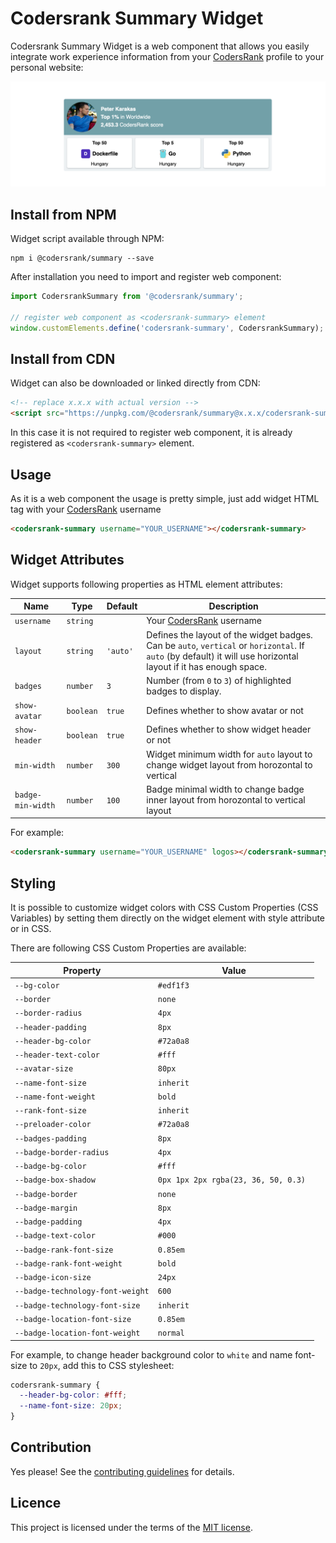 # Codersrank Summary Widget

Codersrank Summary Widget is a web component that allows you easily integrate work experience information from your [CodersRank](https://codersrank.io) profile to your personal website:

<img src="preview.png" />

## Install from NPM

Widget script available through NPM:

```
npm i @codersrank/summary --save
```

After installation you need to import and register web component:

```js
import CodersrankSummary from '@codersrank/summary';

// register web component as <codersrank-summary> element
window.customElements.define('codersrank-summary', CodersrankSummary);
```

## Install from CDN

Widget can also be downloaded or linked directly from CDN:

```html
<!-- replace x.x.x with actual version -->
<script src="https://unpkg.com/@codersrank/summary@x.x.x/codersrank-summary.min.js"></script>
```

In this case it is not required to register web component, it is already registered as `<codersrank-summary>` element.

## Usage

As it is a web component the usage is pretty simple, just add widget HTML tag with your [CodersRank](https://codersrank.io) username

```html
<codersrank-summary username="YOUR_USERNAME"></codersrank-summary>
```

## Widget Attributes

Widget supports following properties as HTML element attributes:

| Name              | Type      | Default  | Description                                                                                                                                                      |
| ----------------- | --------- | -------- | ---------------------------------------------------------------------------------------------------------------------------------------------------------------- |
| `username`        | `string`  |          | Your [CodersRank](https://codersrank.io) username                                                                                                                |
| `layout`          | `string`  | `'auto'` | Defines the layout of the widget badges. Can be `auto`, `vertical` or `horizontal`. If `auto` (by default) it will use horizontal layout if it has enough space. |
| `badges`          | `number`  | `3`      | Number (from `0` to `3`) of highlighted badges to display.                                                                                                       |
| `show-avatar`     | `boolean` | `true`   | Defines whether to show avatar or not                                                                                                                            |
| `show-header`     | `boolean` | `true`   | Defines whether to show widget header or not                                                                                                                     |
| `min-width`       | `number`  | `300`    | Widget minimum width for `auto` layout to change widget layout from horozontal to vertical                                                                       |
| `badge-min-width` | `number`  | `100`    | Badge minimal width to change badge inner layout from horozontal to vertical layout                                                                              |

For example:

```html
<codersrank-summary username="YOUR_USERNAME" logos></codersrank-summary>
```

## Styling

It is possible to customize widget colors with CSS Custom Properties (CSS Variables) by setting them directly on the widget element with style attribute or in CSS.

There are following CSS Custom Properties are available:

| Property                         | Value                                |
| -------------------------------- | ------------------------------------ |
| `--bg-color`                     | `#edf1f3 `                           |
| `--border`                       | `none `                              |
| `--border-radius`                | `4px `                               |
| `--header-padding`               | `8px `                               |
| `--header-bg-color`              | `#72a0a8 `                           |
| `--header-text-color`            | `#fff `                              |
| `--avatar-size`                  | `80px `                              |
| `--name-font-size`               | `inherit `                           |
| `--name-font-weight`             | `bold `                              |
| `--rank-font-size`               | `inherit `                           |
| `--preloader-color`              | `#72a0a8 `                           |
| `--badges-padding`               | `8px `                               |
| `--badge-border-radius`          | `4px `                               |
| `--badge-bg-color`               | `#fff `                              |
| `--badge-box-shadow`             | `0px 1px 2px rgba(23, 36, 50, 0.3) ` |
| `--badge-border`                 | `none `                              |
| `--badge-margin`                 | `8px `                               |
| `--badge-padding`                | `4px `                               |
| `--badge-text-color`             | `#000 `                              |
| `--badge-rank-font-size`         | `0.85em `                            |
| `--badge-rank-font-weight`       | `bold `                              |
| `--badge-icon-size`              | `24px `                              |
| `--badge-technology-font-weight` | `600 `                               |
| `--badge-technology-font-size`   | `inherit `                           |
| `--badge-location-font-size`     | `0.85em `                            |
| `--badge-location-font-weight`   | `normal `                            |

For example, to change header background color to `white` and name font-size to `20px`, add this to CSS stylesheet:

```css
codersrank-summary {
  --header-bg-color: #fff;
  --name-font-size: 20px;
}
```

## Contribution

Yes please! See the [contributing guidelines](https://github.com/codersrank-org/summary-widget/blob/master/CONTRIBUTING.md) for details.

## Licence

This project is licensed under the terms of the [MIT license](https://github.com/codersrank-org/summary-widget/blob/master/LICENSE).
